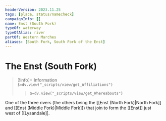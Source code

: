 ```yaml
---
headerVersion: 2023.11.25
tags: [place, status/namecheck]
campaignInfo: []
name: Enst (South Fork)
typeOf: waterway
typeOfAlias: river
partOf: Western Marches
aliases: [South Fork, South Fork of the Enst]
---
```

# The Enst (South Fork)
>[!info]+ Information  
> `$=dv.view("_scripts/view/get_Affiliations")`  
>> `$=dv.view("_scripts/view/get_Whereabouts")`

One of the three rivers (the others being the [[Enst (North Fork)|North Fork]] and [[Enst (Middle Fork)|Middle Fork]]) that join to form the [[Enst]] just west of [[Lysandale]].
